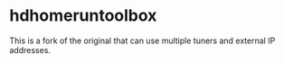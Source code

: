hdhomeruntoolbox
================

This is a fork of the original that can use multiple tuners and external IP addresses.